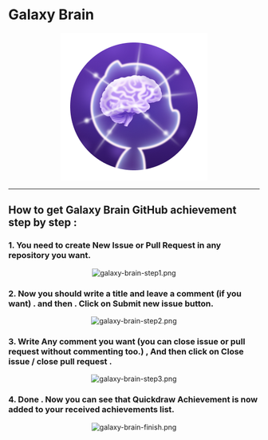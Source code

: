 # Galaxy Brain

<div align="center"  >

<img width="296" src="../badges/GalaxyBrain.png" alt="QuickDraw-Pin">
</div>

<hr>

## How to get Galaxy Brain GitHub achievement step by step :

### 1. You need to create New Issue or Pull Request in any repository you want.

<div align="center">
<img width="700" src="../img/galaxy-brain/galaxy-brain-step1.png" alt="galaxy-brain-step1.png">
</div>

### 2. Now you should write a title and leave a comment (if you want) . and then . Click on Submit new issue button.

<div align="center">
<img width="700" src="../img/galaxy-brain/galaxy-brain-step2.png" alt="galaxy-brain-step2.png">
</div>

### 3. Write Any comment you want (you can close issue or pull request without commenting too.) , And then click on Close issue / close pull request . 

<div align="center">
<img width="700" src="../img/galaxy-brain/galaxy-brain-step3.png" alt="galaxy-brain-step3.png">
</div>

### 4. Done . Now you can see that Quickdraw Achievement is now added to your received achievements list.

<div align="center">
<img width="300" src="../img/galaxy-brain/galaxy-brain-step4.png" alt="galaxy-brain-finish.png">
</div>